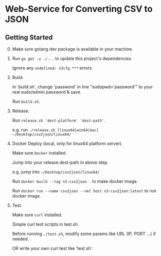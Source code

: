 # Web-Service for Converting CSV to JSON

## Getting Started

0. Make sure golang dev package is available in your machine.

1. Run `go get -u ./...` to update this project's dependencies.

   Ignore any `undefined: n3cfg.***` errors.

2. Build.

   In 'build.sh', change 'password' in line "sudopwd='password'" to your real sudo/admin password & save.

   Run `build.sh`.

3. Release.

   Run `release.sh 'dest-platform' 'dest-path'`.

   e.g. run `./release.sh [linux64|win64|mac] ~/Desktop/csv2json/linux64/`

4. Docker Deploy (local, only for linux64 platform server).

   Make sure `Docker` installed.

   Jump into your release dest-path in above step.

   e.g. jump into `~/Desktop/csv2json/linux64/`

   Run `docker build --tag n3-csv2json .` to make docker image.

   Run `docker run --name csv2json --net host n3-csv2json:latest` to run docker image.

5. Test.

   Make sure `curl` installed.

   Simple curl test scripts in test.sh.

   Before running `./test.sh`, modify some params like URL (IP, PORT ...) if needed.

   OR write your own curl test like 'test.sh'.
